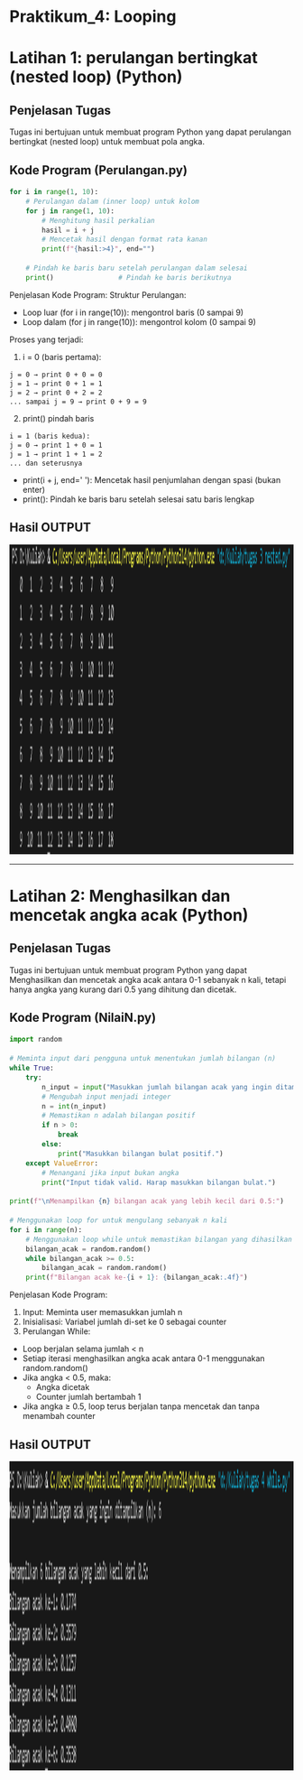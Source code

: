 # Praktikum_4: Looping
# Latihan 1: perulangan bertingkat (nested loop) (Python)

## Penjelasan Tugas
Tugas ini bertujuan untuk membuat program Python yang dapat perulangan bertingkat (nested loop) untuk membuat pola angka.

## Kode Program (Perulangan.py)

```python
for i in range(1, 10):
    # Perulangan dalam (inner loop) untuk kolom
    for j in range(1, 10):
        # Menghitung hasil perkalian
        hasil = i + j
        # Mencetak hasil dengan format rata kanan
        print(f"{hasil:>4}", end="")
    
    # Pindah ke baris baru setelah perulangan dalam selesai
    print()                # Pindah ke baris berikutnya

```
Penjelasan Kode Program:
Struktur Perulangan:
- Loop luar (for i in range(10)): mengontrol baris (0 sampai 9)
- Loop dalam (for j in range(10)): mengontrol kolom (0 sampai 9)

Proses yang terjadi:
1. i = 0 (baris pertama):
```
j = 0 → print 0 + 0 = 0
j = 1 → print 0 + 1 = 1
j = 2 → print 0 + 2 = 2
... sampai j = 9 → print 0 + 9 = 9
```

2. print() pindah baris
```
i = 1 (baris kedua):
j = 0 → print 1 + 0 = 1
j = 1 → print 1 + 1 = 2
... dan seterusnya
```

- print(i + j, end=' '): Mencetak hasil penjumlahan dengan spasi (bukan enter)
- print(): Pindah ke baris baru setelah selesai satu baris lengkap

## Hasil OUTPUT 
<img width="1919" height="549" alt="image" src="/img/Nested.png" />

---

# Latihan 2: Menghasilkan dan mencetak angka acak (Python)

## Penjelasan Tugas
Tugas ini bertujuan untuk membuat program Python yang dapat Menghasilkan dan mencetak angka acak antara 0-1 sebanyak n kali, tetapi hanya angka yang kurang dari 0.5 yang dihitung dan dicetak.

## Kode Program (NilaiN.py)

```python
import random

# Meminta input dari pengguna untuk menentukan jumlah bilangan (n)
while True:
    try:
        n_input = input("Masukkan jumlah bilangan acak yang ingin ditampilkan (n): ")
        # Mengubah input menjadi integer
        n = int(n_input)
        # Memastikan n adalah bilangan positif
        if n > 0:
            break
        else:
            print("Masukkan bilangan bulat positif.")
    except ValueError:
        # Menangani jika input bukan angka
        print("Input tidak valid. Harap masukkan bilangan bulat.")

print(f"\nMenampilkan {n} bilangan acak yang lebih kecil dari 0.5:")

# Menggunakan loop for untuk mengulang sebanyak n kali
for i in range(n):
    # Menggunakan loop while untuk memastikan bilangan yang dihasilkan < 0.5
    bilangan_acak = random.random()
    while bilangan_acak >= 0.5:
        bilangan_acak = random.random()
    print(f"Bilangan acak ke-{i + 1}: {bilangan_acak:.4f}")

```
Penjelasan Kode Program:
1. Input: Meminta user memasukkan jumlah n
2. Inisialisasi: Variabel jumlah di-set ke 0 sebagai counter
3. Perulangan While:
- Loop berjalan selama jumlah < n
- Setiap iterasi menghasilkan angka acak antara 0-1 menggunakan random.random()
- Jika angka < 0.5, maka:
  - Angka dicetak
  - Counter jumlah bertambah 1
- Jika angka ≥ 0.5, loop terus berjalan tanpa mencetak dan tanpa menambah counter
  
## Hasil OUTPUT 
<img width="1918" height="548" alt="image" src="/img/While.png" />
